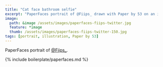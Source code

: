 ```yaml
---
title: "Cat face bathroom selfie"
excerpt: "PaperFaces portrait of @Fiips_ drawn with Paper by 53 on an iPad."
image: 
  path: &image /assets/images/paperfaces-fiips-twitter.jpg 
  feature: *image
  thumb: /assets/images/paperfaces-fiips-twitter-150.jpg
tags: [portrait, illustration, Paper by 53]
---
```


PaperFaces portrait of [@Fiips_](http://twitter.com/Fiips_).

{% include boilerplate/paperfaces.md %}
